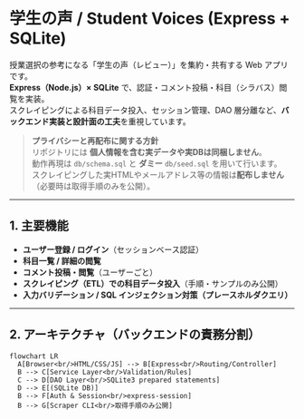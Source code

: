 # 学生の声 / Student Voices (Express + SQLite)

授業選択の参考になる「学生の声（レビュー）」を集約・共有する Web アプリです。  
**Express（Node.js）× SQLite** で、認証・コメント投稿・科目（シラバス）閲覧を実装。  
スクレイピングによる科目データ投入、セッション管理、DAO 層分離など、**バックエンド実装と設計面の工夫**を重視しています。

> **プライバシーと再配布に関する方針**  
> リポジトリには **個人情報を含む実データや実DBは同梱しません**。  
> 動作再現は `db/schema.sql` と **ダミー** `db/seed.sql` を用いて行います。  
> スクレイピングした実HTMLやメールアドレス等の情報は**配布しません**（必要時は取得手順のみを公開）。

---

## 1. 主要機能
- **ユーザー登録 / ログイン**（セッションベース認証）
- **科目一覧 / 詳細の閲覧**
- **コメント投稿・閲覧**（ユーザーごと）
- **スクレイピング（ETL）での科目データ投入**（手順・サンプルのみ公開）
- **入力バリデーション / SQL インジェクション対策（プレースホルダクエリ）**

---

## 2. アーキテクチャ（バックエンドの責務分割）

```mermaid
flowchart LR
  A[Browser<br/>HTML/CSS/JS] --> B[Express<br/>Routing/Controller]
  B --> C[Service Layer<br/>Validation/Rules]
  C --> D[DAO Layer<br/>SQLite3 prepared statements]
  D --> E[(SQLite DB)]
  B --> F[Auth & Session<br/>express-session]
  B --> G[Scraper CLI<br/>取得手順のみ公開]
